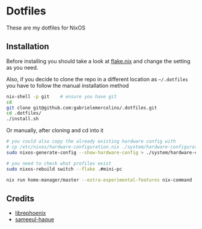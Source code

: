 # Dotfiles

These are my dotfiles for NixOS

## Installation

Before installing you should take a look at [flake.nix](flake.nix) and change the setting as you need.

Also, if you decide to clone the repo in a different location as `~/.dotfiles` you have to follow the manual installation method

```sh
nix-shell -p git    # ensure you have git
cd
git clone git@github.com:gabrielemercolino/.dotfiles.git
cd .dotfiles/
./install.sh
```

Or manually, after cloning and cd into it

```sh
# you could also copy the already existing hardware config with
# cp /etc/nixos/hardware-configuration.nix ./system/hardware-configuration.nix
sudo nixos-generate-config --show-hardware-config > ./system/hardware-configuration.nix

# you need to check what profiles exist
sudo nixos-rebuild switch --flake .#mini-pc

nix run home-manager/master --extra-experimental-features nix-command --extra-experimental-features flakes -- switch --flake .#mini-pc
```

## Credits

- [librephoenix](https://github.com/librephoenix/nixos-config)
- [sameeul-haque](https://github.com/sameemul-haque/dotfiles)
